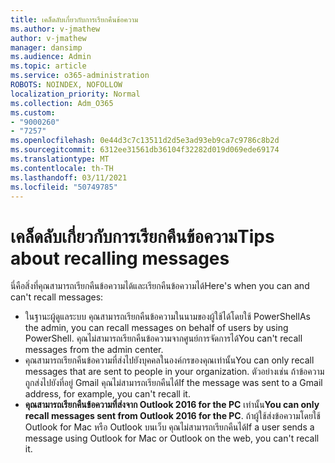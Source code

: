 ```yaml
---
title: เคล็ดลับเกี่ยวกับการเรียกคืนข้อความ
ms.author: v-jmathew
author: v-jmathew
manager: dansimp
ms.audience: Admin
ms.topic: article
ms.service: o365-administration
ROBOTS: NOINDEX, NOFOLLOW
localization_priority: Normal
ms.collection: Adm_O365
ms.custom:
- "9000260"
- "7257"
ms.openlocfilehash: 0e44d3c7c13511d2d5e3ad93eb9ca7c9786c8b2d
ms.sourcegitcommit: 6312ee31561db36104f32282d019d069ede69174
ms.translationtype: MT
ms.contentlocale: th-TH
ms.lasthandoff: 03/11/2021
ms.locfileid: "50749785"
---
```

# <a name="tips-about-recalling-messages"></a><span data-ttu-id="0ef19-102">เคล็ดลับเกี่ยวกับการเรียกคืนข้อความ</span><span class="sxs-lookup"><span data-stu-id="0ef19-102">Tips about recalling messages</span></span>

<span data-ttu-id="0ef19-103">นี่คือสิ่งที่คุณสามารถเรียกคืนข้อความได้และเรียกคืนข้อความได้</span><span class="sxs-lookup"><span data-stu-id="0ef19-103">Here's when you can and can't recall messages:</span></span>

* <span data-ttu-id="0ef19-104">ในฐานะผู้ดูแลระบบ คุณสามารถเรียกคืนข้อความในนามของผู้ใช้ได้โดยใช้ PowerShell</span><span class="sxs-lookup"><span data-stu-id="0ef19-104">As the admin, you can recall messages on behalf of users by using PowerShell.</span></span> <span data-ttu-id="0ef19-105">คุณไม่สามารถเรียกคืนข้อความจากศูนย์การจัดการได้</span><span class="sxs-lookup"><span data-stu-id="0ef19-105">You can't recall messages from the admin center.</span></span>
* <span data-ttu-id="0ef19-106">คุณสามารถเรียกคืนข้อความที่ส่งไปยังบุคคลในองค์กรของคุณเท่านั้น</span><span class="sxs-lookup"><span data-stu-id="0ef19-106">You can only recall messages that are sent to people in your organization.</span></span> <span data-ttu-id="0ef19-107">ตัวอย่างเช่น ถ้าข้อความถูกส่งไปยังที่อยู่ Gmail คุณไม่สามารถเรียกคืนได้</span><span class="sxs-lookup"><span data-stu-id="0ef19-107">If the message was sent to a Gmail address, for example, you can't recall it.</span></span>
* <span data-ttu-id="0ef19-108">**คุณสามารถเรียกคืนข้อความที่ส่งจาก Outlook 2016 for the PC** เท่านั้น</span><span class="sxs-lookup"><span data-stu-id="0ef19-108">**You can only recall messages sent from Outlook 2016 for the PC**.</span></span> <span data-ttu-id="0ef19-109">ถ้าผู้ใช้ส่งข้อความโดยใช้ Outlook for Mac หรือ Outlook บนเว็บ คุณไม่สามารถเรียกคืนได้</span><span class="sxs-lookup"><span data-stu-id="0ef19-109">If a user sends a message using Outlook for Mac or Outlook on the web, you can't recall it.</span></span>
